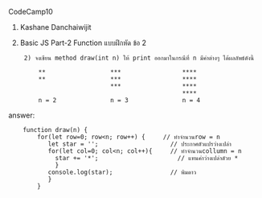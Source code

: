 CodeCamp10  
1. Kashane Danchaiwijit  
2. Basic JS Part-2 Function แบบฝึกหัด  ข้อ 2

        2) จงเขียน method draw(int n) ให้ print ออกมาในกรณีที่ n มีค่าต่างๆ ได้ผลลัพธ์ดังนี้

            **                  ***                 ****
            **                  ***                 ****
                                ***                 ****
                                                    ****
            n = 2               n = 3               n = 4    

answer:
   
        function draw(n) {
            for(let row=0; row<n; row++) {     // ทำจำนวนrow = n
               let star = '';                    // ประกาศตัวแปรว่างเปล่า
               for(let col=0; col<n; col++){     // ทำจำนวนcollumn = n
                 star += '*';                      // แทนค่าว่างเปล่าดัวย *
                 }
               console.log(star);                // พิมดาว
               }
            }